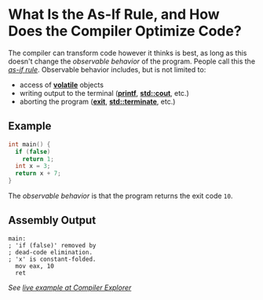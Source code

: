 # What Is the As-If Rule, and How Does the Compiler Optimize Code?

The compiler can transform code however it thinks is best, as long as this
doesn't change the *observable behavior* of the program.
People call this the *[as-if rule][as-if]*.
Observable behavior includes, but is not limited to:
- access of **[volatile][volatile]** objects
- writing output to the terminal (**[printf][printf]**, **[std::cout][cout]**, etc.)
- aborting the program (**[exit][exit]**, **[std::terminate][term]**, etc.)

<!-- inline -->
## Example
```cpp
int main() {
  if (false)
    return 1;
  int x = 3;
  return x + 7;
}
```
The *observable behavior* is that the program returns the exit code `10`.

<!-- inline -->
## Assembly Output
```x86asm
main:
; 'if (false)' removed by
; dead-code elimination.
; 'x' is constant-folded.
  mov eax, 10
  ret
```
*See [live example at Compiler Explorer][ce]*

[as-if]: https://en.cppreference.com/w/cpp/language/as_if
[volatile]: https://en.cppreference.com/w/cpp/language/cv
[printf]: https://en.cppreference.com/w/c/io/fprintf
[cout]: https://en.cppreference.com/w/cpp/io/cout
[exit]: https://en.cppreference.com/w/c/program/exit
[term]: https://en.cppreference.com/w/cpp/error/terminate
[ce]: https://godbolt.org/z/Po8ebr38o
